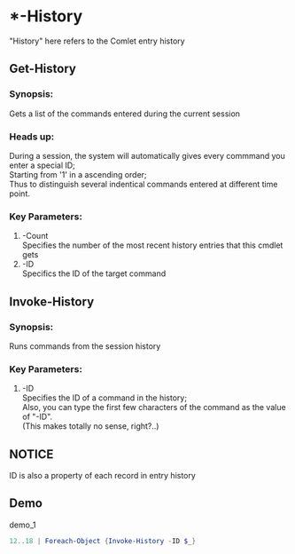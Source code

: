 # *-History

"History" here refers to the Comlet entry history

## Get-History

### Synopsis:  
Gets a list of the commands entered during the current session  

### Heads up:
During a session, the system will automatically gives every commmand you enter a special ID;  
Starting from '1' in a ascending order;  
Thus to distinguish several indentical commands entered at different time point.  

### Key Parameters:  
1. -Count  
   Specifies the number of the most recent history entries that this cmdlet gets
2. -ID  
   Specifics the ID of the target command  


## Invoke-History

### Synopsis:
Runs commands from the session history  

### Key Parameters:
1. -ID  
   Specifies the ID of a command in the history;  
   Also, you can type the first few characters of the command as the value of "-ID".  
   (This makes totally no sense, right?..)

## NOTICE
ID is also a property of each record in entry history  



## Demo
demo_1  
```PowerShell
12..18 | Foreach-Object {Invoke-History -ID $_}
```